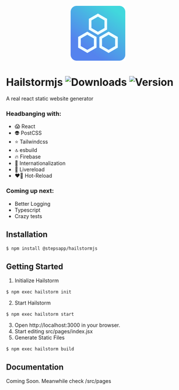 <p align="center">
  <img width="150" height="150" src="./docs/images/hailstorm.png">
</p>

# Hailstormjs ![Downloads](https://img.shields.io/npm/dm/@stepsapp//hailstormjs) ![Version](https://img.shields.io/npm/v/@stepsapp/hailstormjs)

A real react static website generator

### Headbanging with:

-   😱 React
-   👽 PostCSS
-   ⭐️ Tailwindcss
-   🔝 esbuild
-   🔥 Firebase
-   🙊 Internationalization
-   📡 Livereload
-   ❤️‍🔥 Hot-Reload

### Coming up next:

-   Better Logging
-   Typescript
-   Crazy tests

## Installation

```
$ npm install @stepsapp/hailstormjs
```

## Getting Started

1. Initialize Hailstorm

```
$ npm exec hailstorm init
```

2. Start Hailstorm

```
$ npm exec hailstorm start
```

3. Open http://localhost:3000 in your browser.
4. Start editing src/pages/index.jsx
5. Generate Static Files

```
$ npm exec hailstorm build
```

## Documentation
Coming Soon. Meanwhile check /src/pages
